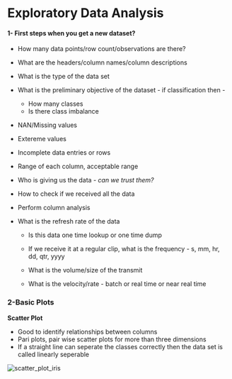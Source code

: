 # Exploratory Data Analysis



#### 1- First steps when you get a new dataset?

* How many data points/row count/observations are there?
* What are the headers/column names/column descriptions
* What is the type of the data set
* What is the preliminary objective of the dataset - if classification then - 
  * How many classes
  * Is there class imbalance 

* NAN/Missing values 

* Extereme values 

* Incomplete data entries or rows 

* Range of each column, acceptable range 

* Who is giving us the data - *can we trust them?*

* How to check if we received all the data 

* Perform column analysis

* What is the refresh rate of the data

  * Is this data one time lookup or one time dump

  * If we receive it at a regular clip, what is the frequency - s, mm, hr, dd, qtr, yyyy

  * What is the volume/size of the transmit

  * What is the velocity/rate - batch or real time or near real time 


### 2-Basic Plots 

 **Scatter Plot** 

* Good to identify relationships between columns 
* Pari plots, pair wise scatter plots for more than three dimensions 
* If a straight line can seperate the classes correctly then the data set is called linearly seperable 

![scatter_plot_iris](/Users/krishna/Desktop/venkat_krishna_turlapati/coding/appliedaicourse/images/scatter_plot_iris.png)     

